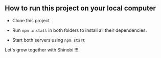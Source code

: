 ## How to run this project on your local computer

- Clone this project

- Run `npm install` in both folders to install all their dependencies.

- Start both servers using `npm start`

Let's grow together with Shinobi !!!
